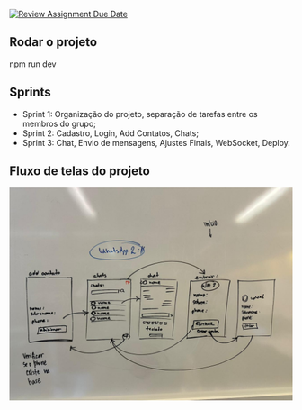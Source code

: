 [![Review Assignment Due Date](https://classroom.github.com/assets/deadline-readme-button-22041afd0340ce965d47ae6ef1cefeee28c7c493a6346c4f15d667ab976d596c.svg)](https://classroom.github.com/a/CJZjAPg8)


## Rodar o projeto
npm run dev

## Sprints 
* Sprint 1: Organização do projeto, separação de tarefas entre os membros do grupo;
* Sprint 2: Cadastro, Login, Add Contatos, Chats;
* Sprint 3: Chat, Envio de mensagens, Ajustes Finais, WebSocket, Deploy.


## Fluxo de telas do projeto
![Fluxo de telas](<fluxo de telas whatsapp2.jpg>)
